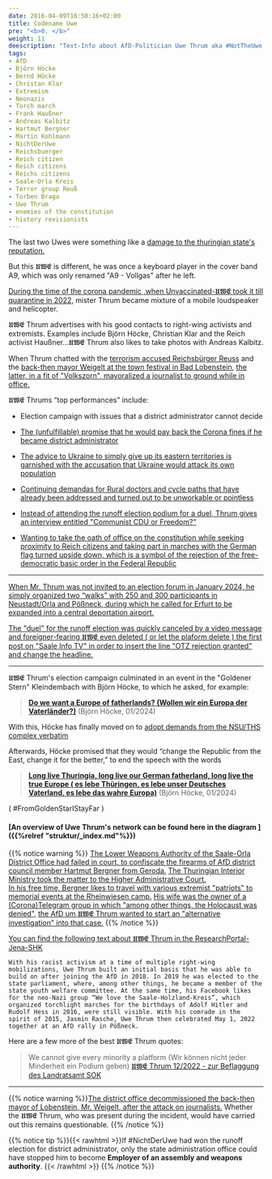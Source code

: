 ```yaml
---
date: 2016-04-09T16:50:16+02:00
title: Codename Uwe
pre: "<b>0. </b>"
weight: 11
deescription: "Text-Info about AfD-Politician Uwe Thrum aka #NotTheUwe and his contacts to far-right extremists and so-called Reichsbürger activists"
tags:
- AfD
- Björn Höcke
- Bernd Höcke
- Christan Klar
- Extremism
- Neonazis
- Torch march
- Frank Haußner
- Andreas Kalbitz
- Hartmut Bergner
- Martin Kohlmann
- NichtDerUwe
- Reichsbuerger
- Reich citizen
- Reich citizens
- Reichs citizens
- Saale-Orla Kreis
- Terror group Reuß
- Torben Braga
- Uwe Thrum
- enemies of the constitution
- history revisionists
---
```


The last two Uwes were something like a [damage to the thuringian state's reputation.](https://de.wikipedia.org/wiki/Nationalsozialistischer_Untergrund)

But this 𝖀𝖂𝕰 is different,
he was once a keyboard player in the cover band A9,
which was only renamed "A9 - Vollgas" after he left.

[During the time of the corona pandemic ,when Unvaccinated-𝖀𝖂𝕰 took it till quarantine in 2022,](https://hallooberland.de/2022/03/uwe-thrum-ralf-kalich-und-polizei-chef-lenk-fehlen-bei-podiumsdiskussion-in-schleiz-bemerkenswerte-aussagen-von-amtsarzt-dr-bossert/)
mister Thrum became mixture of a mobile loudspeaker and helicopter.

𝖀𝖂𝕰 Thrum advertises with his good contacts to right-wing activists and extremists.
Examples include Björn Höcke, Christian Klar and the Reich activist Haußner...𝖀𝖂𝕰 Thrum also likes to take photos with Andreas Kalbitz.

When Thrum chatted with the [terrorism accused Reichsbürger Reuss](https://de.wikipedia.org/wiki/Heinrich_XIII._Prinz_Reu%C3%9F) and the [back-then mayor Weigelt at the town festival in Bad Lobenstein](https://rechercheportaljenashk.noblogs.org/post/2024/01/04/von-prinzens-gnaden/),
[the latter, in a fit of "Volkszorn", mayoralized a journalist to ground while in office.](https://www.deutschlandfunk.de/buergermeister-greift-journalisten-an-in-bad-lobenstein-100.html)

𝖀𝖂𝕰 Thrums “top performances” include:

* Election campaign with issues that a district administrator cannot decide

* [The (unfulfillable) promise that he would pay back the Corona fines if he became district administrator](https://www.otz.de/regionen/bad-lobenstein/article238354021/Griff-in-die-Kreiskasse-Thrum-will-Corona-Bussgelder-im-Saale-Orla-Kreis-zurueckzahlen.html)

* [The advice to Ukraine to simply give up its eastern territories is garnished with the accusation that Ukraine would attack its own population](https://www.otz.de/regionen/poessneck/article237632811/Saale-Orla-Kreis-Thrum-sagt-dass-die-Ukraine-Ostgebiete-abtreten-soll.html)

* [Continuing demandas for Rural doctors and cycle paths that have already been addressed and turned out to be unworkable or pointless](https://www.otz.de/regionen/saale-orla-kreis/article241505318/Wahlversprechen-die-Abrechnung-vor-der-Stichwahl-im-Saale-Orla-Kreis.html)

* [Instead of attending the runoff election podium for a duel, Thrum gives an interview entitled "Communist CDU or Freedom?"](https://youtu.be/0JRohdutdGM)

* [Wanting to take the oath of office on the constitution while seeking proximity to Reich citizens and taking part in marches with the German flag turned upside down, which is a symbol of the rejection of the free-democratic basic order in the Federal Republic](https://www.otz.de/regionen/saale-orla-kreis/article241477038/AfD-Landratskandidat-Uwe-Thrum-verweigert-sich-dem-oeffentlichen-Wahl-Duell.html)

---

[When Mr. Thrum was not invited to an election forum in January 2024, he simply organized two “walks” with 250 and 300 participants in Neustadt/Orla and Pößneck, during which he called for Erfurt to be expanded into a central deportation airport.](https://www.otz.de/regionen/saale-orla-kreis/article241387046/Beifall-ueber-zentralen-Abschiebe-Flughafen.html)

[The "duel" for the runoff election was quickly canceled by a video message and foreigner-fearing 𝖀𝖂𝕰   even deleted ( or let the plaform delete ) the first post on "Saale Info TV" in order to insert the line "OTZ rejection granted" and change the headline.](/de/media/saale-info-thrum-deletion/)

---

𝖀𝖂𝕰 Thrum's election campaign culminated in an event in the "Goldener Stern" Kleindembach with Björn Höcke, to which he asked, for example:
> [**Do we want a Europe of fatherlands? (Wollen wir ein Europa der Vaterländer?)**](https://youtu.be/jOvt56iuD-w?si=aJauVwjs4yJyq-e2&t=2217) (Björn Höcke, 01/2024)

With this, Höcke has finally moved on to [adopt demands from the NSU/THS complex verbatim](https://de.wikipedia.org/wiki/Fest_der_V%C3%B6lker)

Afterwards, Höcke promised that they would “change the Republic from the East, change it for the better,” to end the speech with the words
> **[Long live Thuringia, long live our German fatherland, long live the true Europe ( es lebe Thüringen, es lebe unser Deutsches Vaterland, es lebe das wahre Europa)](https://youtu.be/jOvt56iuD-w?si=CR9LRzhGzEkYK2wJ&t=3648)** (Björn Höcke, 01/2024)

( #FromGoldenStarIStayFar )

#### [An overview of Uwe Thrum's network can be found here in the diagram ]({{%relref "struktur/_index.md"%}}) 


{{% notice warning %}}
[The Lower Weapons Authority of the Saale-Orla District Office had failed in court, to confiscate the firearms of  AfD district council member Hartmut Bergner from Geroda.](https://www.mdr.de/nachrichten/thueringen/ost-thueringen/gera/afd-mitglied-waffe-urteil-100.html)
[The Thuringian Interior Ministry took the matter to the Higher Administrative Court.](https://www.mdr.de/nachrichten/thueringen/ost-thueringen/gera/afd-mitglied-waffenentzug-urteil-gericht-100.html)<br>
[In his free time, Bergner likes to travel with various extremist "patriots" to memorial events at the Rheinwiesen camp.](https://rechercheportaljenashk.noblogs.org/post/2024/01/04/von-prinzens-gnaden/)
[His wife was the owner of a (Corona)Telegram group in which "among other things, the Holocaust was denied",](https://www.otz.de/regionen/bad-lobenstein/article231789323/Kripo-und-Staatsschutz-ermitteln-zu-Chatgruppe-Triptis.html) [the AfD um 𝖀𝖂𝕰 Thrum wanted to start an "alternative investigation" into that case.](https://www.otz.de/regionen/bad-lobenstein/article231803905/Alternatives-Pruefverfahren-zu-Telegram-Gruppe-in-Triptis.html)
{{% /notice %}}


[You can find the following text about 𝖀𝖂𝕰 Thrum in the ResearchPortal-Jena-SHK](https://rechercheportaljenashk.noblogs.org/post/2024/01/04/von-prinzens-gnaden/) 

```
With his racist activism at a time of multiple right-wing mobilizations, Uwe Thrum built an initial basis that he was able to build on after joining the AfD in 2018. In 2019 he was elected to the state parliament, where, among other things, he became a member of the state youth welfare committee. At the same time, his Facebook likes for the neo-Nazi group “We love the Saale-Holzland-Kreis”, which organized torchlight marches for the birthdays of Adolf Hitler and Rudolf Hess in 2016, were still visible. With his comrade in the spirit of 2015, Jasmin Rasche, Uwe Thrum then celebrated May 1, 2022 together at an AfD rally in Pößneck.
```


Here are a few more of the best 𝖀𝖂𝕰 Thrum quotes:

> We cannot give every minority a platform (Wir können nicht jeder Minderheit ein Podium geben) [ 𝖀𝖂𝕰 Thrum 12/2022 - zur Beflaggung des Landratsamt SOK](https://www.otz.de/regionen/poessneck/article237128309/Kreistags-Beschluss-zu-Schleizer-Ukraine-Flagge-aendert-nichts.html)


---

{{% notice warning %}}[The district office decommissioned the back-then mayor of Lobenstein, Mr. Weigelt, after the attack on journalists.](https://www.mdr.de/nachrichten/thueringen/ost-thueringen/saale-orla/bad-lobenstein-buergermeister-weigelt-dienst-enthoben-100.html)
Whether the 𝖀𝖂𝕰 Thrum, who was present during the incident, would have carried out this remains questionable.
{{% /notice %}}


{{% notice tip %}}{{< rawhtml >}}If #NichtDerUwe had won the runoff election for district administrator, only the state administration office could have stopped him  to become **Employer of an assembly and weapons authority**.
{{< /rawhtml >}}
{{% /notice %}}
